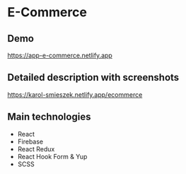 # E-Commerce

## Demo
https://app-e-commerce.netlify.app

## Detailed description with screenshots
https://karol-smieszek.netlify.app/ecommerce

## Main technologies

* React
* Firebase
* React Redux 
* React Hook Form & Yup
* SCSS
